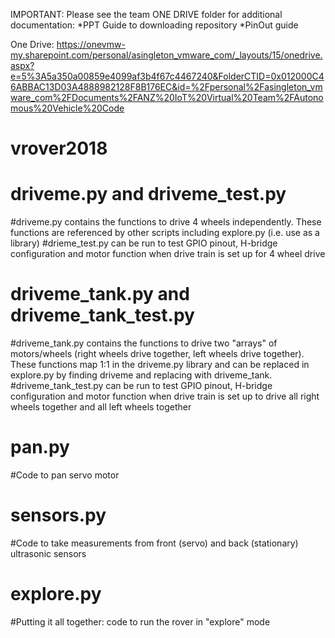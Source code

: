 IMPORTANT: Please see the team ONE DRIVE folder for additional documentation:
*PPT Guide to downloading repository
*PinOut guide

One Drive: https://onevmw-my.sharepoint.com/personal/asingleton_vmware_com/_layouts/15/onedrive.aspx?e=5%3A5a350a00859e4099af3b4f67c4467240&FolderCTID=0x012000C46ABBAC13D03A4888982128F8B176EC&id=%2Fpersonal%2Fasingleton_vmware_com%2FDocuments%2FANZ%20IoT%20Virtual%20Team%2FAutonomous%20Vehicle%20Code

# vrover2018
# driveme.py and driveme_test.py
  #driveme.py contains the functions to drive 4 wheels independently. These functions are referenced by other scripts including explore.py (i.e. use as a library)
  #drieme_test.py can be run to test GPIO pinout, H-bridge configuration and motor function when drive train is set up for 4 wheel drive

# driveme_tank.py and driveme_tank_test.py
  #driveme_tank.py contains the functions to drive two "arrays" of motors/wheels (right wheels drive together, left wheels drive together). These functions map 1:1 in the driveme.py library and can be replaced in explore.py by finding driveme and replacing with driveme_tank.
  #driveme_tank_test.py can be run to test GPIO pinout, H-bridge configuration and motor function when drive train is set up to drive all right wheels together and all left wheels together

# pan.py
  #Code to pan servo motor
# sensors.py
  #Code to take measurements from front (servo) and back (stationary) ultrasonic sensors
# explore.py
  #Putting it all together: code to run the rover in "explore" mode
